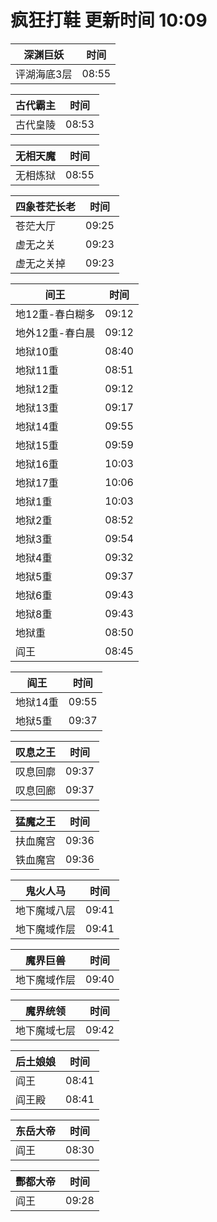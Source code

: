 # 疯狂打鞋 更新时间 10:09

| 深渊巨妖   | 时间    |
|--------|-------|
| 评湖海底3层 | 08:55 |

| 古代霸主   | 时间    |
|--------|-------|
| 古代皇陵 | 08:53 |

| 无相天魔   | 时间    |
|--------|-------|
| 无相炼狱 | 08:55 |

| 四象苍茫长老   | 时间    |
|--------|-------|
| 苍茫大厅 | 09:25 |
| 虚无之关 | 09:23 |
| 虚无之关掉 | 09:23 |

| 间王   | 时间    |
|--------|-------|
| 地12重-春白糊多 | 09:12 |
| 地外12重-春白晨 | 09:12 |
| 地狱10重 | 08:40 |
| 地狱11重 | 08:51 |
| 地狱12重 | 09:12 |
| 地狱13重 | 09:17 |
| 地狱14重 | 09:55 |
| 地狱15重 | 09:59 |
| 地狱16重 | 10:03 |
| 地狱17重 | 10:06 |
| 地狱1重 | 10:03 |
| 地狱2重 | 08:52 |
| 地狱3重 | 09:54 |
| 地狱4重 | 09:32 |
| 地狱5重 | 09:37 |
| 地狱6重 | 09:43 |
| 地狱8重 | 09:43 |
| 地狱重 | 08:50 |
| 阎王 | 08:45 |

| 阎王   | 时间    |
|--------|-------|
| 地狱14重 | 09:55 |
| 地狱5重 | 09:37 |

| 叹息之王   | 时间    |
|--------|-------|
| 叹息回廓 | 09:37 |
| 叹息回廊 | 09:37 |

| 猛魔之王   | 时间    |
|--------|-------|
| 扶血魔宫 | 09:36 |
| 铁血魔宫 | 09:36 |

| 鬼火人马   | 时间    |
|--------|-------|
| 地下魔域八层 | 09:41 |
| 地下魔域作层 | 09:41 |

| 魔界巨兽   | 时间    |
|--------|-------|
| 地下魔域作层 | 09:40 |

| 魔界统领   | 时间    |
|--------|-------|
| 地下魔域七层 | 09:42 |

| 后土娘娘   | 时间    |
|--------|-------|
| 阎王 | 08:41 |
| 阎王殿 | 08:41 |

| 东岳大帝   | 时间    |
|--------|-------|
| 阎王 | 08:30 |

| 酆都大帝   | 时间    |
|--------|-------|
| 阎王 | 09:28 |